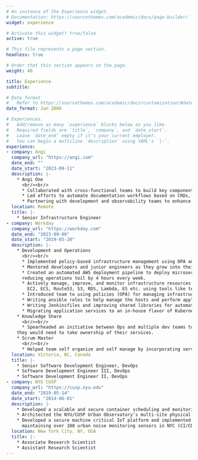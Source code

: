 ```yaml
---
# An instance of the Experience widget.
# Documentation: https://sourcethemes.com/academic/docs/page-builder/
widget: experience

# Activate this widget? true/false
active: true

# This file represents a page section.
headless: true

# Order that this section appears on the page.
weight: 40

title: Experience
subtitle:

# Date format
#   Refer to https://sourcethemes.com/academic/docs/customization/#date-format
date_format: Jan 2006

# Experiences.
#   Add/remove as many `experience` blocks below as you like.
#   Required fields are `title`, `company`, and `date_start`.
#   Leave `date_end` empty if it's your current employer.
#   You can begin a multiline `description` using YAML's `|-`.
experience:
- company: Angi
  company_url: "https://angi.com"
  date_end: ""
  date_start: "2023-09-11"
  description: |-
    * Angi One
      <br/><br/>
      * Collaborated with cross-functional teams to build key components of the Angi One platform using Kubernetes controllers, Flux, and ArgoCD, enabling single-manifest deployments for applications and cloud services, reducing developer overhead and cutting production time by 50%.
      * Led efforts to automate documentation workflows based on CRDs, ensuring up-to-date documentation with every release, reducing manual effort and support inquiries.
      * Partnering with development and observability teams to enhance and automate component generation in the Backstage catalog, streamlining the onboarding process and improving system visibility.
  location: Remote
  title: |-
    * Senior Infrastructure Engineer
- company: Workday
  company_url: "https://workday.com"
  date_end: "2023-09-08"
  date_start: "2019-05-20"
  description: |-
    * Development and Operations
      <br/><br/>
      * Implemented policy-based infrastructure management using OPA and Atlantis improving developer experience while providing them more control over their resources and helping them shift security best practices to the left.
      * Mentored developers and junior engineers as they grow into their role.
      * Created an automated AWS deployment pipeline to deploy microservice application cross account and cross region;
      reducing operations toil by 4 hours every week.
      * Actively manage, improve, and monitor infrastructure resources in DC and on AWS including but not limited to
        EC2, ECS, Route53, S3, RDS, Lambda, ES etc. using tools like terraform, wavefront, ELK stack and slack.
      * Introduced team to using policies (OPA) for managing infrastructure giving developers more control over their cloud resources.
      * Writing ansible roles to help manage the hosts and perform application deployment.
      * Writing Jenkinsfiles and improving shared libraries for automated build and deployment of several applications and services using Jenkins.
      * Migrating application services to an in-house flavor of Kubernetes platform.
    * Knowledge Share
      <br/><br/>
      * Spearheaded an initiative between Ops and multiple dev teams to empower the developers with the knowledge
    they would need to take ownership of their services.
    * Scrum Master
      <br/><br/>
      * Helped team self organize and self manage by incorporating servant leadership principles.
  location: Victoria, BC, Canada
  title: |- 
    * Senior Software Development Engineer, DevOps
    * Software Development Engineer III, DevOps
    * Software Development Engineer II, DevOps
- company: NYU CUSP
  company_url: "https://cusp.nyu.edu"
  date_end: "2019-05-14"
  date_start: "2014-06-01"
  description: |-
    * Developed a scalable and secure container scheduling and monitoring infrastructure (PAAS)
    * Architected the NYU/CUSP Urban Observatory’s multi-site physical infrastructure (Distributed Systems, Networking)
    * Developed a secure machine critical IoT platform and implemented a CI/CD framework for deploying and
      maintaining over 100 urban noise monitoring sensors in NYC (CI/CD, IoT)
  location: New York City, NY, USA
  title: |-
    * Associate Research Scientist
    * Assistant Research Scientist
---
```

